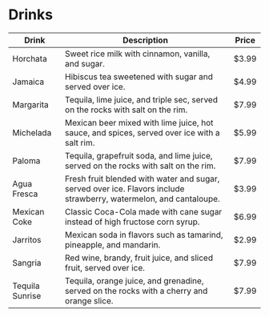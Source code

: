 # Drinks

| Drink | Description | Price |
| --- | --- | --- |
| Horchata | Sweet rice milk with cinnamon, vanilla, and sugar. | $3.99 |
| Jamaica | Hibiscus tea sweetened with sugar and served over ice. | $4.99 |
| Margarita | Tequila, lime juice, and triple sec, served on the rocks with salt on the rim. | $7.99 |
| Michelada | Mexican beer mixed with lime juice, hot sauce, and spices, served over ice with a salt rim. | $5.99 |
| Paloma | Tequila, grapefruit soda, and lime juice, served on the rocks with salt on the rim. | $7.99 |
| Agua Fresca | Fresh fruit blended with water and sugar, served over ice. Flavors include strawberry, watermelon, and cantaloupe. | $3.99 |
| Mexican Coke | Classic Coca-Cola made with cane sugar instead of high fructose corn syrup. | $6.99 |
| Jarritos | Mexican soda in flavors such as tamarind, pineapple, and mandarin. | $2.99 |
| Sangria | Red wine, brandy, fruit juice, and sliced fruit, served over ice. | $7.99 |
| Tequila Sunrise | Tequila, orange juice, and grenadine, served on the rocks with a cherry and orange slice. | $7.99 |
